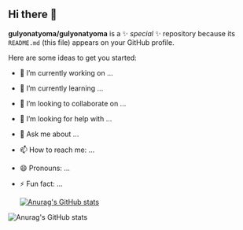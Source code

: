 ## Hi there 👋


**gulyonatyoma/gulyonatyoma** is a ✨ _special_ ✨ repository because its `README.md` (this file) appears on your GitHub profile.

Here are some ideas to get you started:

- 🔭 I’m currently working on ...
- 🌱 I’m currently learning ...
- 👯 I’m looking to collaborate on ...
- 🤔 I’m looking for help with ...
- 💬 Ask me about ...
- 📫 How to reach me: ...
- 😄 Pronouns: ...
- ⚡ Fun fact: ...

  [![Anurag's GitHub stats](https://github-readme-stats.vercel.app/api?username=gulyonatyoma)](https://github.com/gulyonatyoma/github-readme-stats)
  
![Anurag's GitHub stats](https://github-readme-stats.vercel.app/api?username=gulyonatyoma&show=reviews,discussions_started,discussions_answered,prs_merged,prs_merged_percentage)
